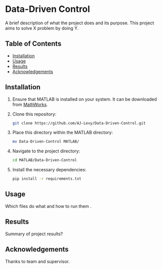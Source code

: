 # Data-Driven Control

A brief description of what the project does and its purpose. This project aims to solve X problem by doing Y.

## Table of Contents
- [Installation](#installation)
- [Usage](#usage)
- [Results](#results)
- [Acknowledgements](#acknowledgements)

## Installation

1. Ensure that MATLAB is installed on your system. It can be downloaded from [MathWorks](https://www.mathworks.com/products/matlab.html).

2. Clone this repository:
    ```bash
   git clone https://github.com/AJ-Levy/Data-Driven-Control.git
    ```

3. Place this directory within the MATLAB directory:
   ```bash
   mv Data-Driven-Control MATLAB/
   ```
   
4. Navigate to the project directory:
    ```bash
    cd MATLAB/Data-Driven-Control
    ```
    
5. Install the necessary dependencies:
    ```bash
    pip install -r requirements.txt
    ```
    
## Usage

Which files do what and how to run them .

## Results

Summary of project results?

## Acknowledgements

Thanks to team and supervisor.

  
